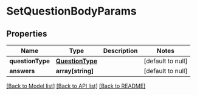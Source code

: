 # SetQuestionBodyParams

## Properties
Name | Type | Description | Notes
------------ | ------------- | ------------- | -------------
**questionType** | [**QuestionType**](QuestionType.md) |  | [default to null]
**answers** | **array[string]** |  | [default to null]

[[Back to Model list]](../README.md#documentation-for-models) [[Back to API list]](../README.md#documentation-for-api-endpoints) [[Back to README]](../README.md)


